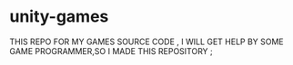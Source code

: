 # unity-games
THIS REPO FOR MY GAMES SOURCE CODE , I WILL GET HELP BY SOME GAME PROGRAMMER,SO I MADE THIS REPOSITORY ;
